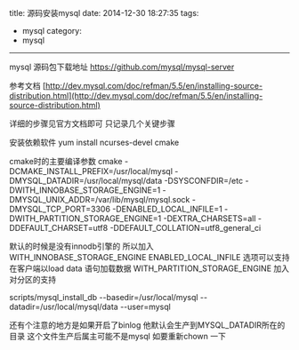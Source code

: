 title: 源码安装mysql
date: 2014-12-30 18:27:35
tags:
- mysql
category:
- mysql
---

mysql 源码包下载地址
https://github.com/mysql/mysql-server

参考文档
[http://dev.mysql.com/doc/refman/5.5/en/installing-source-distribution.html](http://dev.mysql.com/doc/refman/5.5/en/installing-source-distribution.html)



详细的步骤见官方文档即可 只记录几个关键步骤

安装依赖软件
yum  install ncurses-devel cmake 

cmake时的主要编译参数
cmake -DCMAKE_INSTALL_PREFIX=/usr/local/mysql -DMYSQL_DATADIR=/usr/local/mysql/data -DSYSCONFDIR=/etc -DWITH_INNOBASE_STORAGE_ENGINE=1 -DMYSQL_UNIX_ADDR=/var/lib/mysql/mysql.sock -DMYSQL_TCP_PORT=3306 -DENABLED_LOCAL_INFILE=1 -DWITH_PARTITION_STORAGE_ENGINE=1 -DEXTRA_CHARSETS=all -DDEFAULT_CHARSET=utf8 -DDEFAULT_COLLATION=utf8_general_ci

默认的时候是没有innodb引擎的 所以加入 WITH_INNOBASE_STORAGE_ENGINE
ENABLED_LOCAL_INFILE 选项可以支持在客户端以load data 语句加载数据
WITH_PARTITION_STORAGE_ENGINE 加入对分区的支持

scripts/mysql_install_db --basedir=/usr/local/mysql --datadir=/usr/local/mysql/data --user=mysql

还有个注意的地方是如果开启了binlog 他默认会生产到MYSQL_DATADIR所在的目录 这个文件生产后属主可能不是mysql 如要重新chown  一下


